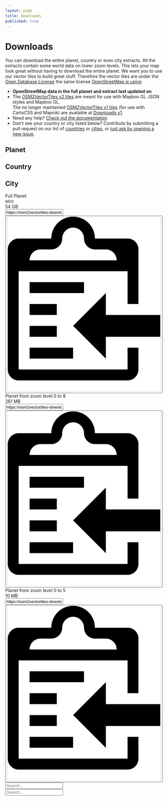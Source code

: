 ```yaml
---
layout: page
title: Downloads
published: true
---
```


# Downloads

You can download the entire planet, country or even city extracts. All the extracts contain some world data on lower zoom levels. This lets your map look great without having to download the entire planet. We want you to use our vector tiles to build great stuff. Therefore the vector tiles are under
the [Open Database License](https://tldrlegal.com/license/odc-open-database-license-(odbl)) the same license [OpenStreetMap is using](https://www.openstreetmap.org/copyright).

<ul>
  <li>
    <strong>OpenStreetMap data in the full planet and extract last updated on <span id="timestamp"></span></strong>
  </li>
  <li>The <a href="https://github.com/osm2vectortiles/osm2vectortiles/releases/latest">OSM2VectorTiles v2 tiles</a> are meant for use with Mapbox GL JSON styles and Mapbox GL.<br/>
  The no longer maintained <a href="https://github.com/osm2vectortiles/osm2vectortiles/releases/tag/v1.0">OSM2VectorTiles v1 tiles</a> (for use with CartoCSS and Mapnik) are available at <a href="/downloads-v1/">Downloads v1</a>.
  </li>
  <li>
    Need any help? <a href="/docs/">Check out the documentation</a>
  </li>
  <li>
    Don’t see your country or city listed below? Contribute by submitting a pull request on our list of <a href="https://github.com/osm2vectortiles/osm2vectortiles/blob/master/src/create-extracts/country_extracts.tsv" target="_blank">countries</a> or <a href="https://github.com/osm2vectortiles/osm2vectortiles/blob/master/src/create-extracts/city_extracts.tsv" target="_blank">cities</a>, or <a href="https://github.com/osm2vectortiles/osm2vectortiles/issues/new" target="_blank">just ask by opening a new issue</a>.
  </li>
</ul>

<div class="row">
  <div class="col12">
	  <div id="planet-nav" class="col4 download-section" onclick="showSection('planet')">
	    <div class="download-section-circle" style="background-image: url(/img/planet.png)"></div>
	    <h2>Planet</h2>
	  </div>
	  <div id="country-nav" class="col4 download-section" onclick="showSection('country')">
	  	<div class="download-section-circle" style="background-image: url(/img/country.png);"></div>
	    <h2>Country</h2>
	  </div>
	  <div id="city-nav" class="col4 download-section" onclick="showSection('city')">
	  	<div class="download-section-circle" style="background-image: url(/img/city.png)"></div>
	    <h2>City</h2>
	  </div>
	</div>
</div>

<div id="planet-list">
	<div class="col12 download-item">
		<div class="col4 download-title" onclick="location.href='https://osm2vectortiles-downloads.os.zhdk.cloud.switch.ch/v2.0/planet_2016-06-20_3d4cb571d3d0d828d230aac185281e97_z0-z14.mbtiles'">
			Full Planet <br/><small>MD5: <span id="md5sum"></span></small>
		</div>
		<div class="col2" onclick="location.href='https://osm2vectortiles-downloads.os.zhdk.cloud.switch.ch/v2.0/planet_2016-06-20_3d4cb571d3d0d828d230aac185281e97_z0-z14.mbtiles'">
			54 GB
		</div>
		<div class="col6 clipboard">
			<input id="world" class="clipboard-input" value="https://osm2vectortiles-downloads.os.zhdk.cloud.switch.ch/v2.0/planet_2016-06-20_3d4cb571d3d0d828d230aac185281e97_z0-z14.mbtiles">
			<button class="clipboard-button hint--bottom hint--rounded" data-clipboard-target="#world" onclick="setHint(this, 'Copied!')" onmouseout="setHint(this, 'Copy to clipboard')">
			    <img src="/img/clipboard-black.svg" class="clipboard-img" alt="Copy to clipboard">
			</button>
		</div>
	</div>
	<div class="col12 download-item">
		<div class="col4 download-title" onclick="location.href='https://osm2vectortiles-downloads.os.zhdk.cloud.switch.ch/v2.0/planet_2016-06-20_7088ce06a738dcb3104c769adc11ac2c_z0-z8.mbtiles'">
			Planet from zoom level 0 to 8
		</div>
		<div class="col2" onclick="location.href='https://osm2vectortiles-downloads.os.zhdk.cloud.switch.ch/v2.0/planet_2016-06-20_7088ce06a738dcb3104c769adc11ac2c_z0-z8.mbtiles'">
			261 MB
		</div>
		<div class="col6 clipboard">
			<input id="world_z0-z8" class="clipboard-input" value="https://osm2vectortiles-downloads.os.zhdk.cloud.switch.ch/v2.0/planet_2016-06-20_7088ce06a738dcb3104c769adc11ac2c_z0-z8.mbtiles">
			<button class="clipboard-button hint--bottom hint--rounded" data-clipboard-target="#world_z0-z8" onclick="setHint(this, 'Copied!')" onmouseout="setHint(this, 'Copy to clipboard')">
			    <img src="/img/clipboard-black.svg" class="clipboard-img" alt="Copy to clipboard">
			</button>
		</div>
	</div>
	<div class="col12 download-item">
		<div class="col4 download-title" onclick="location.href='https://osm2vectortiles-downloads.os.zhdk.cloud.switch.ch/v2.0/planet_2016-06-20_7088ce06a738dcb3104c769adc11ac2c_z0-z5.mbtiles'">
			Planet from zoom level 0 to 5
		</div>
		<div class="col2" onclick="location.href='https://osm2vectortiles-downloads.os.zhdk.cloud.switch.ch/v2.0/planet_2016-06-20_7088ce06a738dcb3104c769adc11ac2c_z0-z5.mbtiles'">
			10 MB
		</div>
		<div class="col6 clipboard">
			<input id="world_z0-z5" class="clipboard-input" value="https://osm2vectortiles-downloads.os.zhdk.cloud.switch.ch/v2.0/planet_2016-06-20_7088ce06a738dcb3104c769adc11ac2c_z0-z5.mbtiles">
			<button class="clipboard-button hint--bottom hint--rounded" data-hint="Copy to clipboard" data-clipboard-target="#world_z0-z5" onclick="setHint(this, 'Copied!')" onmouseout="setHint(this, 'Copy to clipboard')">
			    <img src="/img/clipboard-black.svg" class="clipboard-img" alt="Copy to clipboard">
			</button>
		</div>
	</div>
</div>
<div id="country-list" class="col12">
	<input type="text" id="search_countries" class="search-field" placeholder="Search..." alt="Search countries"/>
</div>
<div id="city-list" class="col12">
	<input type="text" id="search_cities" class="search-field" placeholder="Search..." alt="Search cities"/>
</div>
